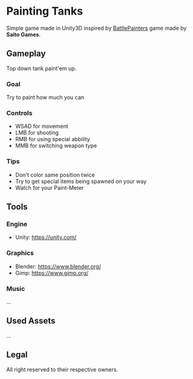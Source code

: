# Painting Tanks
Simple game made in Unity3D inspired by [BattlePainters](http://www.saitogames.com/battlepainters/) game made by **Saito Games**. 

## Gameplay
Top down tank paint'em up.

### Goal
Try to paint how much you can
### Controls
- WSAD for movement
- LMB for shooting
- RMB for using special abbility
- MMB for switching weapon type 
### Tips
- Don't color same position twice
- Try to get special items being spawned on your way
- Watch for your Paint-Meter

## Tools
### Engine
- Unity: https://unity.com/
### Graphics
- Blender: https://www.blender.org/
- Gimp: https://www.gimp.org/
### Music
...

## Used Assets
...

## Legal
All right reserved to their respective owners.